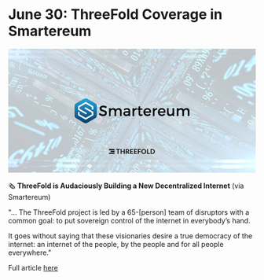 # June 30: ThreeFold Coverage in Smartereum

![](img/tfsmartereum.png)

🗞 **ThreeFold is Audaciously Building a New Decentralized Internet** (via Smartereum)

"... The ThreeFold project is led by a 65-[person] team of disruptors with a common goal: to put sovereign control of the internet in everybody’s hand.

It goes without saying that these visionaries desire a true democracy of the internet: an internet of the people, by the people and for all people everywhere."

Full article [here](https://smartereum.com/189750/threefold-is-audaciously-building-a-new-decentralized-internet/)

